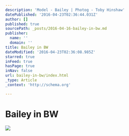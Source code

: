 ```yaml
---
description: 'Model - Bailey | Photog - Toby Hinshaw'
datePublished: '2016-04-23T02:36:44.031Z'
author: []
published: true
sourcePath: _posts/2016-04-16-bailey-in-bw.md
publisher:
  name: ''
  domain: ''
title: Bailey in BW
dateModified: '2016-04-23T02:36:08.985Z'
starred: true
inFeed: true
hasPage: true
inNav: false
url: bailey-in-bw/index.html
_type: Article
_context: 'http://schema.org'

---
```

# Bailey in BW
![](https://the-grid-user-content.s3-us-west-2.amazonaws.com/5dd9d900-f827-4338-97a6-7b65875b1485.png)